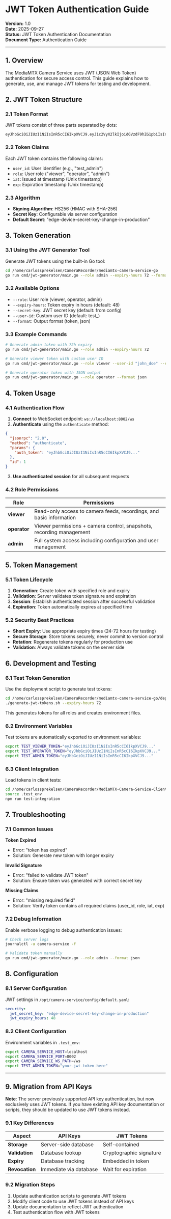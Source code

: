 # JWT Token Authentication Guide

**Version:** 1.0  
**Date:** 2025-09-27  
**Status:** JWT Token Authentication Documentation  
**Document Type:** Authentication Guide

---

## 1. Overview

The MediaMTX Camera Service uses JWT (JSON Web Token) authentication for secure access control. This guide explains how to generate, use, and manage JWT tokens for testing and development.

## 2. JWT Token Structure

### 2.1 Token Format
JWT tokens consist of three parts separated by dots:
```
eyJhbGciOiJIUzI1NiIsInR5cCI6IkpXVCJ9.eyJ1c2VyX2lkIjoidGVzdF9hZG1pbiIsInJvbGUiOiJhZG1pbiIsImlhdCI6MTc1ODk5NTgxNywiZXhwIjoxNzU5MjU1MDE3fQ.w4q00ieqoKDq_NE9lCIJ7wbV3JlwBWQ_q3T7HgEz9IA
```

### 2.2 Token Claims
Each JWT token contains the following claims:
- `user_id`: User identifier (e.g., "test_admin")
- `role`: User role ("viewer", "operator", "admin")
- `iat`: Issued at timestamp (Unix timestamp)
- `exp`: Expiration timestamp (Unix timestamp)

### 2.3 Algorithm
- **Signing Algorithm**: HS256 (HMAC with SHA-256)
- **Secret Key**: Configurable via server configuration
- **Default Secret**: "edge-device-secret-key-change-in-production"

## 3. Token Generation

### 3.1 Using the JWT Generator Tool

Generate JWT tokens using the built-in Go tool:

```bash
cd /home/carlossprekelsen/CameraRecorder/mediamtx-camera-service-go
go run cmd/jwt-generator/main.go --role admin --expiry-hours 72 --format json
```

### 3.2 Available Options

- `--role`: User role (viewer, operator, admin)
- `--expiry-hours`: Token expiry in hours (default: 48)
- `--secret-key`: JWT secret key (default: from config)
- `--user-id`: Custom user ID (default: test_<role>)
- `--format`: Output format (token, json)

### 3.3 Example Commands

```bash
# Generate admin token with 72h expiry
go run cmd/jwt-generator/main.go --role admin --expiry-hours 72

# Generate viewer token with custom user ID
go run cmd/jwt-generator/main.go --role viewer --user-id "john_doe" --expiry-hours 24

# Generate operator token with JSON output
go run cmd/jwt-generator/main.go --role operator --format json
```

## 4. Token Usage

### 4.1 Authentication Flow

1. **Connect** to WebSocket endpoint: `ws://localhost:8002/ws`
2. **Authenticate** using the `authenticate` method:

```json
{
  "jsonrpc": "2.0",
  "method": "authenticate",
  "params": {
    "auth_token": "eyJhbGciOiJIUzI1NiIsInR5cCI6IkpXVCJ9..."
  },
  "id": 1
}
```

3. **Use authenticated session** for all subsequent requests

### 4.2 Role Permissions

| Role     | Permissions |
|----------|-------------|
| **viewer** | Read-only access to camera feeds, recordings, and basic information |
| **operator** | Viewer permissions + camera control, snapshots, recording management |
| **admin** | Full system access including configuration and user management |

## 5. Token Management

### 5.1 Token Lifecycle

1. **Generation**: Create token with specified role and expiry
2. **Validation**: Server validates token signature and expiration
3. **Session**: Establish authenticated session after successful validation
4. **Expiration**: Token automatically expires at specified time

### 5.2 Security Best Practices

- **Short Expiry**: Use appropriate expiry times (24-72 hours for testing)
- **Secure Storage**: Store tokens securely, never commit to version control
- **Rotation**: Regenerate tokens regularly for production use
- **Validation**: Always validate tokens on the server side

## 6. Development and Testing

### 6.1 Test Token Generation

Use the deployment script to generate test tokens:

```bash
cd /home/carlossprekelsen/CameraRecorder/mediamtx-camera-service-go/deployment/scripts
./generate-jwt-tokens.sh --expiry-hours 72
```

This generates tokens for all roles and creates environment files.

### 6.2 Environment Variables

Test tokens are automatically exported to environment variables:

```bash
export TEST_VIEWER_TOKEN="eyJhbGciOiJIUzI1NiIsInR5cCI6IkpXVCJ9..."
export TEST_OPERATOR_TOKEN="eyJhbGciOiJIUzI1NiIsInR5cCI6IkpXVCJ9..."
export TEST_ADMIN_TOKEN="eyJhbGciOiJIUzI1NiIsInR5cCI6IkpXVCJ9..."
```

### 6.3 Client Integration

Load tokens in client tests:

```bash
cd /home/carlossprekelsen/CameraRecorder/MediaMTX-Camera-Service-Client/client
source .test_env
npm run test:integration
```

## 7. Troubleshooting

### 7.1 Common Issues

**Token Expired**
- Error: "token has expired"
- Solution: Generate new token with longer expiry

**Invalid Signature**
- Error: "failed to validate JWT token"
- Solution: Ensure token was generated with correct secret key

**Missing Claims**
- Error: "missing required field"
- Solution: Verify token contains all required claims (user_id, role, iat, exp)

### 7.2 Debug Information

Enable verbose logging to debug authentication issues:

```bash
# Check server logs
journalctl -u camera-service -f

# Validate token manually
go run cmd/jwt-generator/main.go --role admin --format json
```

## 8. Configuration

### 8.1 Server Configuration

JWT settings in `/opt/camera-service/config/default.yaml`:

```yaml
security:
  jwt_secret_key: "edge-device-secret-key-change-in-production"
  jwt_expiry_hours: 48
```

### 8.2 Client Configuration

Environment variables in `.test_env`:

```bash
export CAMERA_SERVICE_HOST=localhost
export CAMERA_SERVICE_PORT=8002
export CAMERA_SERVICE_WS_PATH=/ws
export TEST_ADMIN_TOKEN="your-jwt-token-here"
```

---

## 9. Migration from API Keys

**Note**: The server previously supported API key authentication, but now exclusively uses JWT tokens. If you have existing API key documentation or scripts, they should be updated to use JWT tokens instead.

### 9.1 Key Differences

| Aspect | API Keys | JWT Tokens |
|--------|----------|------------|
| **Storage** | Server-side database | Self-contained |
| **Validation** | Database lookup | Cryptographic signature |
| **Expiry** | Database tracking | Embedded in token |
| **Revocation** | Immediate via database | Wait for expiration |

### 9.2 Migration Steps

1. Update authentication scripts to generate JWT tokens
2. Modify client code to use JWT tokens instead of API keys
3. Update documentation to reflect JWT authentication
4. Test authentication flow with JWT tokens
